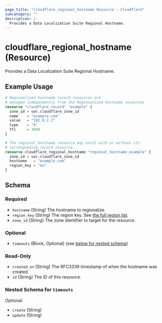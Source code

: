 ```yaml
---
page_title: "cloudflare_regional_hostname Resource - Cloudflare"
subcategory: ""
description: |-
  Provides a Data Localization Suite Regional Hostname.
---
```


# cloudflare_regional_hostname (Resource)

Provides a Data Localization Suite Regional Hostname.

## Example Usage

```terraform
# Reginoalized hostname record resources are
# managed independently from the Reginoalized Hostname resources
resource "cloudflare_record" "example" {
  zone_id = var.cloudflare_zone_id
  name    = "example.com"
  value   = "192.0.2.1"
  type    = "A"
  ttl     = 3600
}

# The regional_hostname resource may exist with or without its
# corresponding record resource.
resource cloudflare_regional_hostname "regional_hostname_example" {
  zone_id = var.cloudflare_zone_id
  hostname   = "example.com"
  region_key = "eu"
}
```
<!-- schema generated by tfplugindocs -->
## Schema

### Required

- `hostname` (String) The hostname to regionalize.
- `region_key` (String) The region key. See [the full region list](https://developers.cloudflare.com/data-localization/regional-services/get-started/).
- `zone_id` (String) The zone identifier to target for the resource.

### Optional

- `timeouts` (Block, Optional) (see [below for nested schema](#nestedblock--timeouts))

### Read-Only

- `created_on` (String) The RFC3339 timestamp of when the hostname was created.
- `id` (String) The ID of this resource.

<a id="nestedblock--timeouts"></a>
### Nested Schema for `timeouts`

Optional:

- `create` (String)
- `update` (String)


